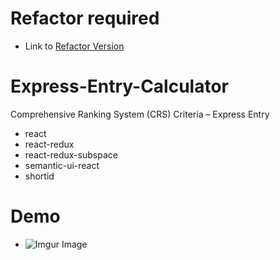 # Refactor required #
* Link to [Refactor Version](https://github.com/MachoBoy/express-entry-calculator2)

# Express-Entry-Calculator
Comprehensive Ranking System (CRS) Criteria – Express Entry

* react
* react-redux
* react-redux-subspace
* semantic-ui-react
* shortid

# Demo 
* ![Imgur Image](https://i.imgur.com/1ZQ8rcS.gif)

